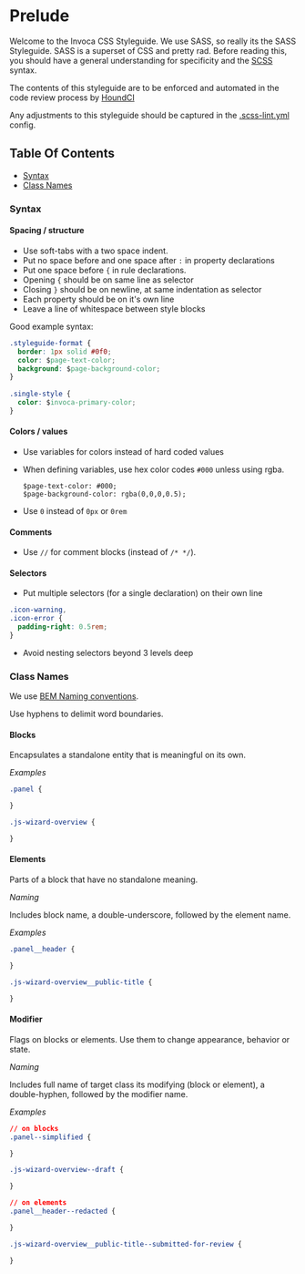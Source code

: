 # Prelude
Welcome to the Invoca CSS Styleguide. We use SASS, so really its the SASS Styleguide. SASS is a superset of CSS and pretty rad. Before reading this, you should have a general understanding for specificity and the [SCSS](http://sass-lang.com/) syntax.

The contents of this styleguide are to be enforced and automated in the code review process by [HoundCI](https://houndci.com/)

Any adjustments to this styleguide should be captured in the [.scss-lint.yml](.scss-lint.yml) config.


## Table Of Contents

* [Syntax](#syntax)
* [Class Names](#class-names)

### Syntax

#### Spacing / structure
* Use soft-tabs with a two space indent.
* Put no space before and one space after `:` in property declarations
* Put one space before `{` in rule declarations.
* Opening `{` should be on same line as selector
* Closing `}` should be on newline, at same indentation as selector
* Each property should be on it's own line
* Leave a line of whitespace between style blocks

Good example syntax:
```css
.styleguide-format {
  border: 1px solid #0f0;
  color: $page-text-color;
  background: $page-background-color;
}
 
.single-style {
  color: $invoca-primary-color;
}
```

#### Colors / values
* Use variables for colors instead of hard coded values
* When defining variables, use hex color codes `#000` unless using rgba.

  ```
  $page-text-color: #000;
  $page-background-color: rgba(0,0,0,0.5);
  ```

* Use `0` instead of `0px` or `0rem`

#### Comments
* Use `//` for comment blocks (instead of `/* */`).


#### Selectors
* Put multiple selectors (for a single declaration) on their own line

```css
.icon-warning,
.icon-error {
  padding-right: 0.5rem;
}
```

* Avoid nesting selectors beyond 3 levels deep


### Class Names
We use [BEM Naming conventions](http://getbem.com/naming/).

Use hyphens to delimit word boundaries.

#### Blocks
Encapsulates a standalone entity that is meaningful on its own.

_Examples_
```css
.panel {

}

.js-wizard-overview {

}
```

#### Elements
Parts of a block that have no standalone meaning. 

_Naming_

Includes block name, a double-underscore, followed by the element name.

_Examples_
```css
.panel__header {

}

.js-wizard-overview__public-title {

}
```


#### Modifier
Flags on blocks or elements. Use them to change appearance, behavior or state. 

_Naming_

Includes full name of target class its modifying (block or element), a double-hyphen, followed by the modifier name.

_Examples_
```css
// on blocks
.panel--simplified {

}

.js-wizard-overview--draft {

}

// on elements
.panel__header--redacted {

}

.js-wizard-overview__public-title--submitted-for-review {

}
```

